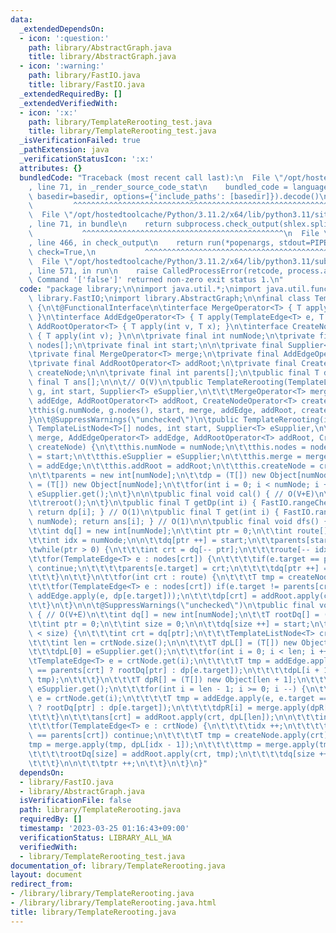 ```yaml
---
data:
  _extendedDependsOn:
  - icon: ':question:'
    path: library/AbstractGraph.java
    title: library/AbstractGraph.java
  - icon: ':warning:'
    path: library/FastIO.java
    title: library/FastIO.java
  _extendedRequiredBy: []
  _extendedVerifiedWith:
  - icon: ':x:'
    path: library/TemplateRerooting_test.java
    title: library/TemplateRerooting_test.java
  _isVerificationFailed: true
  _pathExtension: java
  _verificationStatusIcon: ':x:'
  attributes: {}
  bundledCode: "Traceback (most recent call last):\n  File \"/opt/hostedtoolcache/Python/3.11.2/x64/lib/python3.11/site-packages/onlinejudge_verify/documentation/build.py\"\
    , line 71, in _render_source_code_stat\n    bundled_code = language.bundle(stat.path,\
    \ basedir=basedir, options={'include_paths': [basedir]}).decode()\n          \
    \         ^^^^^^^^^^^^^^^^^^^^^^^^^^^^^^^^^^^^^^^^^^^^^^^^^^^^^^^^^^^^^^^^^^^^^^^^^^^^^^^^^\n\
    \  File \"/opt/hostedtoolcache/Python/3.11.2/x64/lib/python3.11/site-packages/onlinejudge_verify/languages/user_defined.py\"\
    , line 71, in bundle\n    return subprocess.check_output(shlex.split(command))\n\
    \           ^^^^^^^^^^^^^^^^^^^^^^^^^^^^^^^^^^^^^^^^^^^^^\n  File \"/opt/hostedtoolcache/Python/3.11.2/x64/lib/python3.11/subprocess.py\"\
    , line 466, in check_output\n    return run(*popenargs, stdout=PIPE, timeout=timeout,\
    \ check=True,\n           ^^^^^^^^^^^^^^^^^^^^^^^^^^^^^^^^^^^^^^^^^^^^^^^^^^^^^^^^^\n\
    \  File \"/opt/hostedtoolcache/Python/3.11.2/x64/lib/python3.11/subprocess.py\"\
    , line 571, in run\n    raise CalledProcessError(retcode, process.args,\nsubprocess.CalledProcessError:\
    \ Command '['false']' returned non-zero exit status 1.\n"
  code: "package library;\n\nimport java.util.*;\nimport java.util.function.*;\nimport\
    \ library.FastIO;\nimport library.AbstractGraph;\n\nfinal class TemplateRerooting<T>\
    \ {\n\t@FunctionalInterface\n\tinterface MergeOperator<T> { T apply(T x1, T x2);\
    \ }\n\tinterface AddEdgeOperator<T> { T apply(TemplateEdge<T> e, T x); }\n\tinterface\
    \ AddRootOperator<T> { T apply(int v, T x); }\n\tinterface CreateNodeOperator<T>\
    \ { T apply(int v); }\n\n\tprivate final int numNode;\n\tprivate final TemplateListNode<T>\
    \ nodes[];\n\tprivate final int start;\n\n\tprivate final Supplier<T> eSupplier;\n\
    \tprivate final MergeOperator<T> merge;\n\tprivate final AddEdgeOperator<T> addEdge;\n\
    \tprivate final AddRootOperator<T> addRoot;\n\tprivate final CreateNodeOperator<T>\
    \ createNode;\n\n\tprivate final int parents[];\n\tpublic final T dp[];\n\tpublic\
    \ final T ans[];\n\n\t// O(V)\n\tpublic TemplateRerooting(TemplateListGraph<T>\
    \ g, int start, Supplier<T> eSupplier,\n\t\t\tMergeOperator<T> merge, AddEdgeOperator<T>\
    \ addEdge, AddRootOperator<T> addRoot, CreateNodeOperator<T> createNode) {\n\t\
    \tthis(g.numNode, g.nodes(), start, merge, addEdge, addRoot, createNode);\n\t\
    }\n\t@SuppressWarnings(\"unchecked\")\n\tpublic TemplateRerooting(int numNode,\
    \ TemplateListNode<T>[] nodes, int start, Supplier<T> eSupplier,\n\t\t\tMergeOperator<T>\
    \ merge, AddEdgeOperator<T> addEdge, AddRootOperator<T> addRoot, CreateNodeOperator<T>\
    \ createNode) {\n\t\tthis.numNode = numNode;\n\t\tthis.nodes = nodes;\n\t\tthis.start\
    \ = start;\n\t\tthis.eSupplier = eSupplier;\n\t\tthis.merge = merge;\n\t\tthis.addEdge\
    \ = addEdge;\n\t\tthis.addRoot = addRoot;\n\t\tthis.createNode = createNode;\n\
    \n\t\tparents = new int[numNode];\n\t\tdp = (T[]) new Object[numNode];\n\t\tans\
    \ = (T[]) new Object[numNode];\n\t\tfor(int i = 0; i < numNode; i ++) dp[i] =\
    \ eSupplier.get();\n\t}\n\n\tpublic final void cal() { // O(V+E)\n\t\tdfs();\n\
    \t\treroot();\n\t}\n\tpublic final T getDp(int i) { FastIO.rangeCheck(i, numNode);\
    \ return dp[i]; } // O(1)\n\tpublic final T get(int i) { FastIO.rangeCheck(i,\
    \ numNode); return ans[i]; } // O(1)\n\n\tpublic final void dfs() { // O(V+E)\n\
    \t\tint dq[] = new int[numNode];\n\t\tint ptr = 0;\n\t\tint route[] = new int[numNode];\n\
    \t\tint idx = numNode;\n\n\t\tdq[ptr ++] = start;\n\t\tparents[start] = -1;\n\t\
    \twhile(ptr > 0) {\n\t\t\tint crt = dq[-- ptr];\n\t\t\troute[-- idx] = crt;\n\t\
    \t\tfor(TemplateEdge<T> e : nodes[crt]) {\n\t\t\t\tif(e.target == parents[crt])\
    \ continue;\n\t\t\t\tparents[e.target] = crt;\n\t\t\t\tdq[ptr ++] = e.target;\n\
    \t\t\t}\n\t\t}\n\t\tfor(int crt : route) {\n\t\t\tT tmp = createNode.apply(crt);\n\
    \t\t\tfor(TemplateEdge<T> e : nodes[crt]) if(e.target != parents[crt]) tmp = merge.apply(tmp,\
    \ addEdge.apply(e, dp[e.target]));\n\t\t\tdp[crt] = addRoot.apply(crt, tmp);\n\
    \t\t}\n\t}\n\n\t@SuppressWarnings(\"unchecked\")\n\tpublic final void reroot()\
    \ { // O(V+E)\n\t\tint dq[] = new int[numNode];\n\t\tT rootDq[] = (T[]) new Object[numNode];\n\
    \t\tint ptr = 0;\n\t\tint size = 0;\n\n\t\tdq[size ++] = start;\n\t\twhile(ptr\
    \ < size) {\n\t\t\tint crt = dq[ptr];\n\t\t\tTemplateListNode<T> crtNode = nodes[crt];\n\
    \t\t\tint len = crtNode.size();\n\n\t\t\tT dpL[] = (T[]) new Object[len + 1];\n\
    \t\t\tdpL[0] = eSupplier.get();\n\t\t\tfor(int i = 0; i < len; i ++) {\n\t\t\t\
    \tTemplateEdge<T> e = crtNode.get(i);\n\t\t\t\tT tmp = addEdge.apply(e, e.target\
    \ == parents[crt] ? rootDq[ptr] : dp[e.target]);\n\t\t\t\tdpL[i + 1] = merge.apply(dpL[i],\
    \ tmp);\n\t\t\t}\n\t\t\tT dpR[] = (T[]) new Object[len + 1];\n\t\t\tdpR[len] =\
    \ eSupplier.get();\n\t\t\tfor(int i = len - 1; i >= 0; i --) {\n\t\t\t\tTemplateEdge<T>\
    \ e = crtNode.get(i);\n\t\t\t\tT tmp = addEdge.apply(e, e.target == parents[crt]\
    \ ? rootDq[ptr] : dp[e.target]);\n\t\t\t\tdpR[i] = merge.apply(dpR[i + 1], tmp);\n\
    \t\t\t}\n\t\t\tans[crt] = addRoot.apply(crt, dpL[len]);\n\n\t\t\tint idx = 0;\n\
    \t\t\tfor(TemplateEdge<T> e : crtNode) {\n\t\t\t\tidx ++;\n\t\t\t\tif(e.target\
    \ == parents[crt]) continue;\n\t\t\t\tT tmp = createNode.apply(crt);\n\t\t\t\t\
    tmp = merge.apply(tmp, dpL[idx - 1]);\n\t\t\t\ttmp = merge.apply(tmp, dpR[idx]);\n\
    \t\t\t\trootDq[size] = addRoot.apply(crt, tmp);\n\t\t\t\tdq[size ++] = e.target;\n\
    \t\t\t}\n\n\t\t\tptr ++;\n\t\t}\n\t}\n}"
  dependsOn:
  - library/FastIO.java
  - library/AbstractGraph.java
  isVerificationFile: false
  path: library/TemplateRerooting.java
  requiredBy: []
  timestamp: '2023-03-25 01:16:43+09:00'
  verificationStatus: LIBRARY_ALL_WA
  verifiedWith:
  - library/TemplateRerooting_test.java
documentation_of: library/TemplateRerooting.java
layout: document
redirect_from:
- /library/library/TemplateRerooting.java
- /library/library/TemplateRerooting.java.html
title: library/TemplateRerooting.java
---
```

